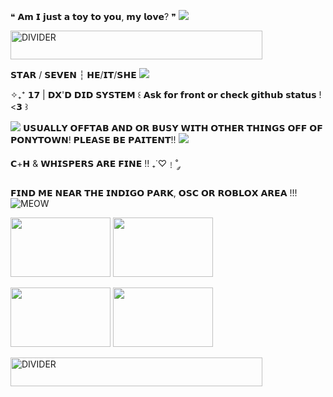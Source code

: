 ❝ 𝗔𝗺 𝗜 𝗷𝘂𝘀𝘁 𝗮 𝘁𝗼𝘆 𝘁𝗼 𝘆𝗼𝘂, 𝗺𝘆 𝗹𝗼𝘃𝗲? ❞ ![](https://64.media.tumblr.com/0d215c2bcc14cf4b0cc85b37897d3f55/9ee3db4b81776661-c4/s75x75_c1/680739c514c5cd7cb307054b0a2b90a467cf7807.gifv)

 <img src="https://64.media.tumblr.com/6f8f658e0d065d42f7b751adec1237bb/3461ade0a7114c32-f6/s500x750/eba8e56f9bcf9de6454f78cbb47921a9de5827e7.pnj" alt="DIVIDER" width="403" height="46">

𝗦𝗧𝗔𝗥 / 𝗦𝗘𝗩𝗘𝗡 ┆ 𝗛𝗘/𝗜𝗧/𝗦𝗛𝗘 ![](https://64.media.tumblr.com/cfbd56f9730b325d0358b746cb56f5f7/1caf5d6d1af272c3-10/s75x75_c1/e0cc193ef7e9b59d3b1d6acd90ed5ecbb29147b0.gifv)

 ✧₊⁺ 𝟭𝟳 | 𝗗𝗫'𝗗 𝗗𝗜𝗗 𝗦𝗬𝗦𝗧𝗘𝗠 ꒰ 𝗔𝘀𝗸 𝗳𝗼𝗿 𝗳𝗿𝗼𝗻𝘁 𝗼𝗿 𝗰𝗵𝗲𝗰𝗸 𝗴𝗶𝘁𝗵𝘂𝗯 𝘀𝘁𝗮𝘁𝘂𝘀 ! <𝟯 ꒱ 
 
![](https://64.media.tumblr.com/tumblr_mb6o3havrK1qdlkyg.gif) 𝗨𝗦𝗨𝗔𝗟𝗟𝗬 𝗢𝗙𝗙𝗧𝗔𝗕 𝗔𝗡𝗗 𝗢𝗥 𝗕𝗨𝗦𝗬 𝗪𝗜𝗧𝗛 𝗢𝗧𝗛𝗘𝗥 𝗧𝗛𝗜𝗡𝗚𝗦 𝗢𝗙𝗙 𝗢𝗙 𝗣𝗢𝗡𝗬𝗧𝗢𝗪𝗡! 𝗣𝗟𝗘𝗔𝗦𝗘 𝗕𝗘 𝗣𝗔𝗜𝗧𝗘𝗡𝗧!! ![](https://64.media.tumblr.com/tumblr_mb6o3keae01qdlkyg.gif)


𝗖+𝗛 & 𝗪𝗛𝗜𝗦𝗣𝗘𝗥𝗦 𝗔𝗥𝗘 𝗙𝗜𝗡𝗘 !! ₊˙♡﹗˚ ༘ 

 𝗙𝗜𝗡𝗗 𝗠𝗘 𝗡𝗘𝗔𝗥 𝗧𝗛𝗘 𝗜𝗡𝗗𝗜𝗚𝗢 𝗣𝗔𝗥𝗞, 𝗢𝗦𝗖 𝗢𝗥 𝗥𝗢𝗕𝗟𝗢𝗫 𝗔𝗥𝗘𝗔 !!! ![MEOW](https://64.media.tumblr.com/3880f3927854174c150920828fbfc903/af5d09d7c42bd261-2b/s75x75_c1/33ffb1dd8b84d2b551d545d20a8581c1c4318691.gifv)

<img src="https://64.media.tumblr.com/394334a1a2c2942bd6d5817b109024ed/bea64afddfa4f591-9b/s100x200/14839edb444f90c35c423b295f7d76b0266807dc.pnj" width="160" height="95"> <img src="https://64.media.tumblr.com/84996911d956396f92289d31838eb36b/bea64afddfa4f591-74/s100x200/50ef8cc4dd97560490141b8e1289cf9ccfd6c790.pnj" width="160" height="95"> 

<img src="https://64.media.tumblr.com/ffebab3be0df9d08ee0f8569974034dd/bea64afddfa4f591-52/s100x200/4f08c88ff7bd42cdb8e39b151ef2499de5daa92e.pnj" width="160" height="95"> <img src="https://64.media.tumblr.com/0321f771159e177bcfe1afa880f16fc0/bea64afddfa4f591-70/s100x200/36316053889cd1dedde2b9b31cb1df80403c7fb9.pnj" width="160" height="95"> 

<img src="https://64.media.tumblr.com/333ec7d963d5f7fc74fd54c5d92f3697/3461ade0a7114c32-53/s500x750/efc10b7e4d01e5d6d7da2c63b7e4862382f17de8.pnj" alt="DIVIDER" width="403" height="46">
